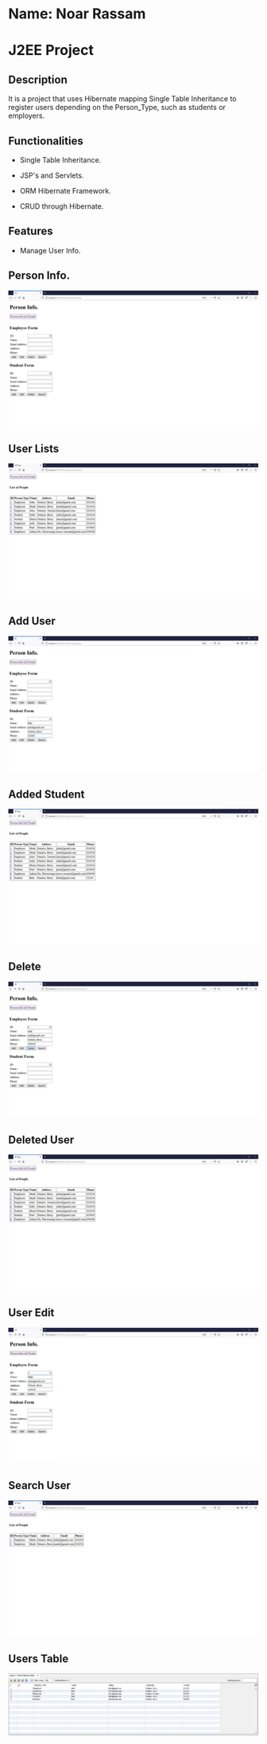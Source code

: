# Name: Noar Rassam

# J2EE Project

## Description
It is a project that uses Hibernate mapping Single Table Inheritance to register users depending on the Person_Type, such as students or employers.

## Functionalities

* Single Table Inheritance.

* JSP's and Servlets.

* ORM Hibernate Framework.

* CRUD through Hibernate.

## Features
* Manage User Info.

## **Person Info.**

![![Person Info.]()](https://github.com/noarrassam/Hibernate-mapping-Single-Table-Inheritance/blob/master/test/images/1.JPG)

## **User Lists**

![![User Lists]()](https://github.com/noarrassam/Hibernate-mapping-Single-Table-Inheritance/blob/master/test/images/2.JPG)

## **Add User**

![![Add User]()](https://github.com/noarrassam/Hibernate-mapping-Single-Table-Inheritance/blob/master/test/images/Add.JPG)

## **Added Student**

![![Added Student]()](https://github.com/noarrassam/Hibernate-mapping-Single-Table-Inheritance/blob/master/test/images/AddStud.JPG)

## **Delete**

![![Delete]()](https://github.com/noarrassam/Hibernate-mapping-Single-Table-Inheritance/blob/master/test/images/Delete.JPG)

## **Deleted User**

![![Deleted User]()](https://github.com/noarrassam/Hibernate-mapping-Single-Table-Inheritance/blob/master/test/images/Deleted.JPG)

## **User Edit**

![![User Edit]()](https://github.com/noarrassam/Hibernate-mapping-Single-Table-Inheritance/blob/master/test/images/Edit.JPG)

## **Search User**

![![Search User]()](https://github.com/noarrassam/Hibernate-mapping-Single-Table-Inheritance/blob/master/test/images/SearchByName.JPG)

## **Users Table**

![![Users Table]()](https://github.com/noarrassam/Hibernate-mapping-Single-Table-Inheritance/blob/master/test/images/Table.JPG)